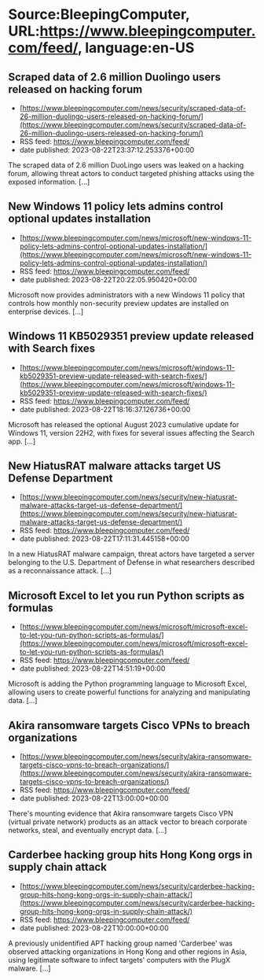 # Source:BleepingComputer, URL:https://www.bleepingcomputer.com/feed/, language:en-US

## Scraped data of 2.6 million Duolingo users released on hacking forum
 - [https://www.bleepingcomputer.com/news/security/scraped-data-of-26-million-duolingo-users-released-on-hacking-forum/](https://www.bleepingcomputer.com/news/security/scraped-data-of-26-million-duolingo-users-released-on-hacking-forum/)
 - RSS feed: https://www.bleepingcomputer.com/feed/
 - date published: 2023-08-22T23:37:12.253376+00:00

The scraped data of 2.6 million DuoLingo users was leaked on a hacking forum, allowing threat actors to conduct targeted phishing attacks using the exposed information. [...]

## New Windows 11 policy lets admins control optional updates installation
 - [https://www.bleepingcomputer.com/news/microsoft/new-windows-11-policy-lets-admins-control-optional-updates-installation/](https://www.bleepingcomputer.com/news/microsoft/new-windows-11-policy-lets-admins-control-optional-updates-installation/)
 - RSS feed: https://www.bleepingcomputer.com/feed/
 - date published: 2023-08-22T20:22:05.950420+00:00

Microsoft now provides administrators with a new Windows 11 policy that controls how monthly non-security preview updates are installed on enterprise devices. [...]

## Windows 11 KB5029351 preview update released with Search fixes
 - [https://www.bleepingcomputer.com/news/microsoft/windows-11-kb5029351-preview-update-released-with-search-fixes/](https://www.bleepingcomputer.com/news/microsoft/windows-11-kb5029351-preview-update-released-with-search-fixes/)
 - RSS feed: https://www.bleepingcomputer.com/feed/
 - date published: 2023-08-22T18:16:37.126736+00:00

Microsoft has released the optional August 2023 cumulative update for Windows 11, version 22H2, with fixes for several issues affecting the Search app. [...]

## New HiatusRAT malware attacks target US Defense Department
 - [https://www.bleepingcomputer.com/news/security/new-hiatusrat-malware-attacks-target-us-defense-department/](https://www.bleepingcomputer.com/news/security/new-hiatusrat-malware-attacks-target-us-defense-department/)
 - RSS feed: https://www.bleepingcomputer.com/feed/
 - date published: 2023-08-22T17:11:31.445158+00:00

In a new HiatusRAT malware campaign, threat actors have targeted a server belonging to the U.S. Department of Defense in what researchers described as a reconnaissance attack. [...]

## Microsoft Excel to let you run Python scripts as formulas
 - [https://www.bleepingcomputer.com/news/microsoft/microsoft-excel-to-let-you-run-python-scripts-as-formulas/](https://www.bleepingcomputer.com/news/microsoft/microsoft-excel-to-let-you-run-python-scripts-as-formulas/)
 - RSS feed: https://www.bleepingcomputer.com/feed/
 - date published: 2023-08-22T14:51:19+00:00

Microsoft is adding the Python programming language to Microsoft Excel, allowing users to create powerful functions for analyzing and manipulating data. [...]

## Akira ransomware targets Cisco VPNs to breach organizations
 - [https://www.bleepingcomputer.com/news/security/akira-ransomware-targets-cisco-vpns-to-breach-organizations/](https://www.bleepingcomputer.com/news/security/akira-ransomware-targets-cisco-vpns-to-breach-organizations/)
 - RSS feed: https://www.bleepingcomputer.com/feed/
 - date published: 2023-08-22T13:00:00+00:00

There's mounting evidence that Akira ransomware targets Cisco VPN (virtual private network) products as an attack vector to breach corporate networks, steal, and eventually encrypt data. [...]

## Carderbee hacking group hits Hong Kong orgs in supply chain attack
 - [https://www.bleepingcomputer.com/news/security/carderbee-hacking-group-hits-hong-kong-orgs-in-supply-chain-attack/](https://www.bleepingcomputer.com/news/security/carderbee-hacking-group-hits-hong-kong-orgs-in-supply-chain-attack/)
 - RSS feed: https://www.bleepingcomputer.com/feed/
 - date published: 2023-08-22T10:00:00+00:00

A previously unidentified APT hacking group named 'Carderbee' was observed attacking organizations in Hong Kong and other regions in Asia, using legitimate software to infect targets' computers with the PlugX malware. [...]

